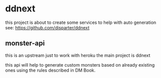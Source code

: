 # ddnext 

this project is about to create some services to help with auto generation 
see: https://github.com/disparter/ddnext

## monster-api
this is an upstream just to work with heroku the main project is ddnext

this api will help to generate custom monsters based on already existing ones using the rules described in DM Book.

